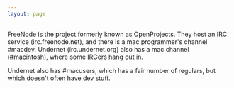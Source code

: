 ```yaml
---
layout: page
---
```


FreeNode is the project formerly known as OpenProjects.  They host an IRC service (irc.freenode.net), and there is a mac programmer's channel #macdev.  Undernet (irc.undernet.org) also has a mac channel (#macintosh), where some IRCers hang out in.

Undernet also has #macusers, which has a fair number of regulars, but which doesn't often have dev stuff.
